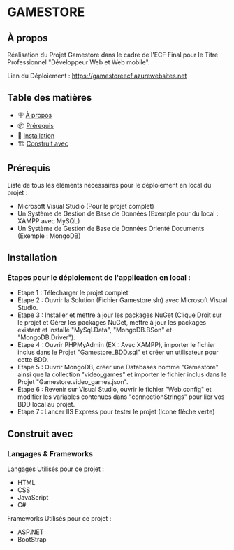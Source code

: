 # GAMESTORE

## À propos

Réalisation du Projet Gamestore dans le cadre de l'ECF Final pour le Titre Professionnel "Développeur Web et Web mobile".

Lien du Déploiement : https://gamestoreecf.azurewebsites.net

## Table des matières

- 🪧 [À propos](#à-propos)
- 📦 [Prérequis](#prérequis)
- 🚀 [Installation](#installation)
- 🏗️ [Construit avec](#construit-avec)

## Prérequis

Liste de tous les éléments nécessaires pour le déploiement en local du projet :

- Microsoft Visual Studio (Pour le projet complet)
- Un Système de Gestion de Base de Données (Exemple pour du local : XAMPP avec MySQL)
- Un Système de Gestion de Base de Données Orienté Documents (Exemple : MongoDB)

## Installation

### Étapes pour le déploiement de l'application en local :

- Etape 1 : Télécharger le projet complet
- Etape 2 : Ouvrir la Solution (Fichier Gamestore.sln) avec Microsoft Visual Studio.
- Etape 3 : Installer et mettre à jour les packages NuGet (Clique Droit sur le projet et Gérer les packages NuGet, mettre à jour les packages existant et installé "MySql.Data", "MongoDB.BSon" et "MongoDB.Driver").
- Etape 4 : Ouvrir PHPMyAdmin (EX : Avec XAMPP), importer le fichier inclus dans le Projet "Gamestore_BDD.sql" et créer un utilisateur pour cette BDD.
- Etape 5 : Ouvrir MongoDB, créer une Databases nomme "Gamestore" ainsi que la collection "video_games" et importer le fichier inclus dans le Projet "Gamestore.video_games.json".
- Etape 6 : Revenir sur Visual Studio, ouvrir le fichier "Web.config" et modifier les variables contenues dans "connectionStrings" pour lier vos BDD local au projet.
- Etape 7 : Lancer IIS Express pour tester le projet (Icone flèche verte)

## Construit avec

### Langages & Frameworks

Langages Utilisés pour ce projet :
- HTML
- CSS
- JavaScript
- C#

Frameworks Utilisés pour ce projet :
- ASP.NET
- BootStrap
